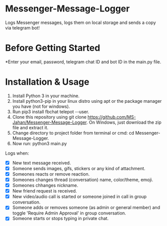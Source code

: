# Messenger-Message-Logger
Logs Messenger messages, logs them on local storage and sends a copy via telegram bot!

# Before Getting Started
*Enter your email, password, telegram chat ID and bot ID in the main.py file. 

# Installation & Usage
1. Install Python 3 in your machine.
2. Install python3-pip in your linux distro using apt or the package manager you have (not for windows).
3. Run pip3 install fbchat telepot --user.
4. Clone this repository using git clone https://github.com/MS-Jahan/Messenger-Message-Logger. On Windows, just download the zip file and extract it.
5. Change directory to project folder from terminal or cmd: cd Messenger-Message-Logger.
6. Now run: python3 main.py


Logs when:
- [x] New text message received.
- [x] Someone sends images, gifs, stickers or any kind of attachment.
- [x] Someones reacts or remove reaction.
- [x] Someones changes thread (conversation) name, color/theme, emoji.
- [x] Someones chhanges nickname.
- [x] New friend request is received.
- [x] New video/audio call is started or someone joined in call in group conversation.
- [x] Someone adds or removes someone (as admin or general member) and toggle 'Require Admin Approval' in group conversation.
- [x] Someone starts or stops typing in private chat.
